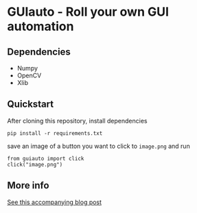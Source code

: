 # GUIauto - Roll your own GUI automation

## Dependencies

- Numpy
- OpenCV
- Xlib

## Quickstart

After cloning this repository, install dependencies

    pip install -r requirements.txt

save an image of a button you want to click to `image.png` and run

    from guiauto import click
    click("image.png")

## More info

[See this accompanying blog post](https://blog.asrpo.com/python_gui_automation.html)
